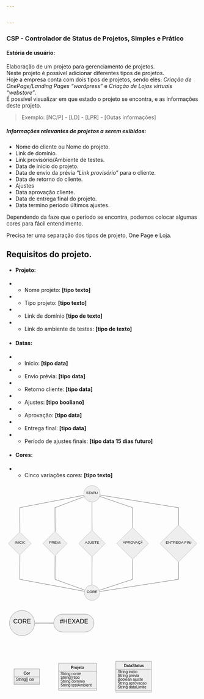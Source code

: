 ```yaml
---


---
```


<h3 id="csp---controlador-de-status-de-projetos-simples-e-prático">CSP - Controlador de Status de Projetos, Simples e Prático</h3>
<h4 id="estória-de-usuário">Estória de usuário:</h4>
<p>Elaboração de um projeto para gerenciamento de projetos.<br>
Neste projeto é possível adicionar diferentes tipos de projetos.<br>
Hoje a empresa conta com dois tipos de projetos, sendo eles: <em>Criação de OnePage/Landing Pages “wordpress”</em> e <em>Criação de Lojas virtuais “webstore”</em>.<br>
É possível visualizar em que estado o projeto se encontra, e as informações deste projeto.</p>
<blockquote>
<p>Exemplo: [NC/P] - [LD] - [LPR] - [Outas informações]</p>
</blockquote>
<h5 id="informações-relevantes-de-projetos-a-serem-exibidos">Informações relevantes de projetos a serem exibidos:</h5>
<ul>
<li>Nome do cliente ou Nome do projeto.</li>
<li>Link de domínio.</li>
<li>Link provisório/Ambiente de testes.</li>
<li>Data de início do projeto.</li>
<li>Data de envio da prévia “<em>Link provisório</em>” para o cliente.</li>
<li>Data de retorno do cliente.</li>
<li>Ajustes</li>
<li>Data aprovação cliente.</li>
<li>Data de entrega final do projeto.</li>
<li>Data termino período últimos ajustes.</li>
</ul>
<p>Dependendo da faze que o período se encontra, podemos colocar algumas cores para fácil entendimento.</p>
<p>Precisa ter uma separação dos tipos de projeto, One Page e Loja.</p>
<h2 id="requisitos-do-projeto.">Requisitos do projeto.</h2>
<ul>
<li>
<h4 id="projeto">Projeto:</h4>
</li>
<li>
<ul>
<li>Nome projeto: <strong>[tipo texto]</strong></li>
</ul>
</li>
<li>
<ul>
<li>Tipo projeto: <strong>[tipo texto]</strong></li>
</ul>
</li>
<li>
<ul>
<li>Link de domínio <strong>[tipo de texto]</strong></li>
</ul>
</li>
<li>
<ul>
<li>Link do ambiente de testes: <strong>[tipo de texto]</strong></li>
</ul>
</li>
<li>
<h4 id="datas">Datas:</h4>
</li>
<li>
<ul>
<li>Inicio: <strong>[tipo data]</strong></li>
</ul>
</li>
<li>
<ul>
<li>Envio prévia: <strong>[tipo data]</strong></li>
</ul>
</li>
<li>
<ul>
<li>Retorno cliente: <strong>[tipo data]</strong></li>
</ul>
</li>
<li>
<ul>
<li>Ajustes: <strong>[tipo booliano]</strong></li>
</ul>
</li>
<li>
<ul>
<li>Aprovação: <strong>[tipo data]</strong></li>
</ul>
</li>
<li>
<ul>
<li>Entrega final: <strong>[tipo data]</strong></li>
</ul>
</li>
<li>
<ul>
<li>Período de ajustes finais: <strong>[tipo data 15 dias futuro]</strong></li>
</ul>
</li>
<li>
<h4 id="cores">Cores:</h4>
</li>
<li>
<ul>
<li>Cinco variações cores: <strong>[tipo texto]</strong></li>
</ul>
</li>
</ul>
<pre class=" language-mermaid"><svg id="mermaid-svg-ovKn7QVQRtZFViQT" width="100%" xmlns="http://www.w3.org/2000/svg" xmlns:xlink="http://www.w3.org/1999/xlink" height="512.3312683105469" style="max-width: 832.0499877929688px;" viewBox="0 0 832.0499877929688 512.3312683105469"><style>#mermaid-svg-ovKn7QVQRtZFViQT{font-family:"trebuchet ms",verdana,arial,sans-serif;font-size:16px;fill:#000000;}#mermaid-svg-ovKn7QVQRtZFViQT .error-icon{fill:#552222;}#mermaid-svg-ovKn7QVQRtZFViQT .error-text{fill:#552222;stroke:#552222;}#mermaid-svg-ovKn7QVQRtZFViQT .edge-thickness-normal{stroke-width:2px;}#mermaid-svg-ovKn7QVQRtZFViQT .edge-thickness-thick{stroke-width:3.5px;}#mermaid-svg-ovKn7QVQRtZFViQT .edge-pattern-solid{stroke-dasharray:0;}#mermaid-svg-ovKn7QVQRtZFViQT .edge-pattern-dashed{stroke-dasharray:3;}#mermaid-svg-ovKn7QVQRtZFViQT .edge-pattern-dotted{stroke-dasharray:2;}#mermaid-svg-ovKn7QVQRtZFViQT .marker{fill:#666;stroke:#666;}#mermaid-svg-ovKn7QVQRtZFViQT .marker.cross{stroke:#666;}#mermaid-svg-ovKn7QVQRtZFViQT svg{font-family:"trebuchet ms",verdana,arial,sans-serif;font-size:16px;}#mermaid-svg-ovKn7QVQRtZFViQT .label{font-family:"trebuchet ms",verdana,arial,sans-serif;color:#000000;}#mermaid-svg-ovKn7QVQRtZFViQT .cluster-label text{fill:#333;}#mermaid-svg-ovKn7QVQRtZFViQT .cluster-label span{color:#333;}#mermaid-svg-ovKn7QVQRtZFViQT .label text,#mermaid-svg-ovKn7QVQRtZFViQT span{fill:#000000;color:#000000;}#mermaid-svg-ovKn7QVQRtZFViQT .node rect,#mermaid-svg-ovKn7QVQRtZFViQT .node circle,#mermaid-svg-ovKn7QVQRtZFViQT .node ellipse,#mermaid-svg-ovKn7QVQRtZFViQT .node polygon,#mermaid-svg-ovKn7QVQRtZFViQT .node path{fill:#eee;stroke:#999;stroke-width:1px;}#mermaid-svg-ovKn7QVQRtZFViQT .node .label{text-align:center;}#mermaid-svg-ovKn7QVQRtZFViQT .node.clickable{cursor:pointer;}#mermaid-svg-ovKn7QVQRtZFViQT .arrowheadPath{fill:#333333;}#mermaid-svg-ovKn7QVQRtZFViQT .edgePath .path{stroke:#666;stroke-width:1.5px;}#mermaid-svg-ovKn7QVQRtZFViQT .flowchart-link{stroke:#666;fill:none;}#mermaid-svg-ovKn7QVQRtZFViQT .edgeLabel{background-color:white;text-align:center;}#mermaid-svg-ovKn7QVQRtZFViQT .edgeLabel rect{opacity:0.5;background-color:white;fill:white;}#mermaid-svg-ovKn7QVQRtZFViQT .cluster rect{fill:hsl(210,66.6666666667%,95%);stroke:#26a;stroke-width:1px;}#mermaid-svg-ovKn7QVQRtZFViQT .cluster text{fill:#333;}#mermaid-svg-ovKn7QVQRtZFViQT .cluster span{color:#333;}#mermaid-svg-ovKn7QVQRtZFViQT div.mermaidTooltip{position:absolute;text-align:center;max-width:200px;padding:2px;font-family:"trebuchet ms",verdana,arial,sans-serif;font-size:12px;background:hsl(-160,0%,93.3333333333%);border:1px solid #26a;border-radius:2px;pointer-events:none;z-index:100;}#mermaid-svg-ovKn7QVQRtZFViQT:root{--mermaid-font-family:"trebuchet ms",verdana,arial,sans-serif;}#mermaid-svg-ovKn7QVQRtZFViQT flowchart{fill:apa;}</style><g><g class="output"><g class="clusters"></g><g class="edgePaths"><g class="edgePath LS-S LE-I" style="opacity: 1;" id="L-S-I"><path class="path" d="M335.346440077039,50.0398296793731L57.78828048706055,103.671875L57.78828048706055,128.671875L57.78828048706055,153.671875L58.28828048706053,209.24453430175782" marker-end="url(https://stackedit.io/app#arrowhead1630)" style="fill:none"></path><defs><marker id="arrowhead1630" viewBox="0 0 10 10" refX="9" refY="5" markerUnits="strokeWidth" markerWidth="8" markerHeight="6" orient="auto"><path d="M 0 0 L 10 5 L 0 10 z" class="arrowheadPath" style="stroke-width: 1; stroke-dasharray: 1, 0;"></path></marker></defs></g><g class="edgePath LS-S LE-J" style="opacity: 1;" id="L-S-J"><path class="path" d="M336.98004743519635,55.81098625440634L210.14218521118164,103.671875L210.14218521118164,128.671875L210.14218521118164,153.671875L210.64218521118164,206.46719055175777" marker-end="url(https://stackedit.io/app#arrowhead1631)" style="fill:none"></path><defs><marker id="arrowhead1631" viewBox="0 0 10 10" refX="9" refY="5" markerUnits="strokeWidth" markerWidth="8" markerHeight="6" orient="auto"><path d="M 0 0 L 10 5 L 0 10 z" class="arrowheadPath" style="stroke-width: 1; stroke-dasharray: 1, 0;"></path></marker></defs></g><g class="edgePath LS-S LE-K" style="opacity: 1;" id="L-S-K"><path class="path" d="M370.04062271118164,78.671875L370.04062271118164,103.671875L370.04062271118164,128.671875L370.04062271118164,153.671875L370.54062271118164,201.7000015258789" marker-end="url(https://stackedit.io/app#arrowhead1632)" style="fill:none"></path><defs><marker id="arrowhead1632" viewBox="0 0 10 10" refX="9" refY="5" markerUnits="strokeWidth" markerWidth="8" markerHeight="6" orient="auto"><path d="M 0 0 L 10 5 L 0 10 z" class="arrowheadPath" style="stroke-width: 1; stroke-dasharray: 1, 0;"></path></marker></defs></g><g class="edgePath LS-S LE-L" style="opacity: 1;" id="L-S-L"><path class="path" d="M403.46311539016904,54.806136370418166L545.8507766723633,103.671875L545.8507766723633,128.671875L545.8507766723633,153.671875L546.3507766723633,190.5554763793944" marker-end="url(https://stackedit.io/app#arrowhead1633)" style="fill:none"></path><defs><marker id="arrowhead1633" viewBox="0 0 10 10" refX="9" refY="5" markerUnits="strokeWidth" markerWidth="8" markerHeight="6" orient="auto"><path d="M 0 0 L 10 5 L 0 10 z" class="arrowheadPath" style="stroke-width: 1; stroke-dasharray: 1, 0;"></path></marker></defs></g><g class="edgePath LS-S LE-M" style="opacity: 1;" id="L-S-M"><path class="path" d="M404.9258683701499,48.961603177708106L744.1890563964844,103.671875L744.1890563964844,128.671875L744.1890563964844,153.671875L744.6890563964844,179.17187652587904" marker-end="url(https://stackedit.io/app#arrowhead1634)" style="fill:none"></path><defs><marker id="arrowhead1634" viewBox="0 0 10 10" refX="9" refY="5" markerUnits="strokeWidth" markerWidth="8" markerHeight="6" orient="auto"><path d="M 0 0 L 10 5 L 0 10 z" class="arrowheadPath" style="stroke-width: 1; stroke-dasharray: 1, 0;"></path></marker></defs></g><g class="edgePath LS-I LE-C" style="opacity: 1;" id="L-I-C"><path class="path" d="M58.28828048706053,308.8210952758789L57.78828048706055,363.3937530517578L57.78828048706055,388.3937530517578L57.78828048706055,413.3937530517578L337.625728322253,465.34477106062513" marker-end="url(https://stackedit.io/app#arrowhead1635)" style="fill:none"></path><defs><marker id="arrowhead1635" viewBox="0 0 10 10" refX="9" refY="5" markerUnits="strokeWidth" markerWidth="8" markerHeight="6" orient="auto"><path d="M 0 0 L 10 5 L 0 10 z" class="arrowheadPath" style="stroke-width: 1; stroke-dasharray: 1, 0;"></path></marker></defs></g><g class="edgePath LS-J LE-C" style="opacity: 1;" id="L-J-C"><path class="path" d="M210.64218521118164,311.5984390258789L210.14218521118164,363.3937530517578L210.14218521118164,388.3937530517578L210.14218521118164,413.3937530517578L339.0458575347613,460.1258216813059" marker-end="url(https://stackedit.io/app#arrowhead1636)" style="fill:none"></path><defs><marker id="arrowhead1636" viewBox="0 0 10 10" refX="9" refY="5" markerUnits="strokeWidth" markerWidth="8" markerHeight="6" orient="auto"><path d="M 0 0 L 10 5 L 0 10 z" class="arrowheadPath" style="stroke-width: 1; stroke-dasharray: 1, 0;"></path></marker></defs></g><g class="edgePath LS-K LE-C" style="opacity: 1;" id="L-K-C"><path class="path" d="M370.54062271118164,316.36562499999974L370.04062271118164,363.3937530517578L370.04062271118164,388.3937530517578L370.04062271118164,413.3937530517578L370.04062271118164,438.3937530517578" marker-end="url(https://stackedit.io/app#arrowhead1637)" style="fill:none"></path><defs><marker id="arrowhead1637" viewBox="0 0 10 10" refX="9" refY="5" markerUnits="strokeWidth" markerWidth="8" markerHeight="6" orient="auto"><path d="M 0 0 L 10 5 L 0 10 z" class="arrowheadPath" style="stroke-width: 1; stroke-dasharray: 1, 0;"></path></marker></defs></g><g class="edgePath LS-L LE-C" style="opacity: 1;" id="L-L-C"><path class="path" d="M546.3507766723633,327.5101577758788L545.8507766723633,363.3937530517578L545.8507766723633,388.3937530517578L545.8507766723633,413.3937530517578L401.35126706892896,461.038645901198" marker-end="url(https://stackedit.io/app#arrowhead1638)" style="fill:none"></path><defs><marker id="arrowhead1638" viewBox="0 0 10 10" refX="9" refY="5" markerUnits="strokeWidth" markerWidth="8" markerHeight="6" orient="auto"><path d="M 0 0 L 10 5 L 0 10 z" class="arrowheadPath" style="stroke-width: 1; stroke-dasharray: 1, 0;"></path></marker></defs></g><g class="edgePath LS-M LE-C" style="opacity: 1;" id="L-M-C"><path class="path" d="M744.6890563964844,338.89374847412097L744.1890563964844,363.3937530517578L744.1890563964844,388.3937530517578L744.1890563964844,413.3937530517578L402.62065141943305,466.31471086784086" marker-end="url(https://stackedit.io/app#arrowhead1639)" style="fill:none"></path><defs><marker id="arrowhead1639" viewBox="0 0 10 10" refX="9" refY="5" markerUnits="strokeWidth" markerWidth="8" markerHeight="6" orient="auto"><path d="M 0 0 L 10 5 L 0 10 z" class="arrowheadPath" style="stroke-width: 1; stroke-dasharray: 1, 0;"></path></marker></defs></g></g><g class="edgeLabels"><g class="edgeLabel" style="opacity: 1;" transform=""><g transform="translate(0,0)" class="label"><rect rx="0" ry="0" width="0" height="0"></rect><foreignObject width="0" height="0"><div xmlns="http://www.w3.org/1999/xhtml" style="display: inline-block; white-space: nowrap;"><span id="L-L-S-I" class="edgeLabel L-LS-S' L-LE-I"></span></div></foreignObject></g></g><g class="edgeLabel" style="opacity: 1;" transform=""><g transform="translate(0,0)" class="label"><rect rx="0" ry="0" width="0" height="0"></rect><foreignObject width="0" height="0"><div xmlns="http://www.w3.org/1999/xhtml" style="display: inline-block; white-space: nowrap;"><span id="L-L-S-J" class="edgeLabel L-LS-S' L-LE-J"></span></div></foreignObject></g></g><g class="edgeLabel" style="opacity: 1;" transform=""><g transform="translate(0,0)" class="label"><rect rx="0" ry="0" width="0" height="0"></rect><foreignObject width="0" height="0"><div xmlns="http://www.w3.org/1999/xhtml" style="display: inline-block; white-space: nowrap;"><span id="L-L-S-K" class="edgeLabel L-LS-S' L-LE-K"></span></div></foreignObject></g></g><g class="edgeLabel" style="opacity: 1;" transform=""><g transform="translate(0,0)" class="label"><rect rx="0" ry="0" width="0" height="0"></rect><foreignObject width="0" height="0"><div xmlns="http://www.w3.org/1999/xhtml" style="display: inline-block; white-space: nowrap;"><span id="L-L-S-L" class="edgeLabel L-LS-S' L-LE-L"></span></div></foreignObject></g></g><g class="edgeLabel" style="opacity: 1;" transform=""><g transform="translate(0,0)" class="label"><rect rx="0" ry="0" width="0" height="0"></rect><foreignObject width="0" height="0"><div xmlns="http://www.w3.org/1999/xhtml" style="display: inline-block; white-space: nowrap;"><span id="L-L-S-M" class="edgeLabel L-LS-S' L-LE-M"></span></div></foreignObject></g></g><g class="edgeLabel" style="opacity: 1;" transform=""><g transform="translate(0,0)" class="label"><rect rx="0" ry="0" width="0" height="0"></rect><foreignObject width="0" height="0"><div xmlns="http://www.w3.org/1999/xhtml" style="display: inline-block; white-space: nowrap;"><span id="L-L-I-C" class="edgeLabel L-LS-I' L-LE-C"></span></div></foreignObject></g></g><g class="edgeLabel" style="opacity: 1;" transform=""><g transform="translate(0,0)" class="label"><rect rx="0" ry="0" width="0" height="0"></rect><foreignObject width="0" height="0"><div xmlns="http://www.w3.org/1999/xhtml" style="display: inline-block; white-space: nowrap;"><span id="L-L-J-C" class="edgeLabel L-LS-J' L-LE-C"></span></div></foreignObject></g></g><g class="edgeLabel" style="opacity: 1;" transform=""><g transform="translate(0,0)" class="label"><rect rx="0" ry="0" width="0" height="0"></rect><foreignObject width="0" height="0"><div xmlns="http://www.w3.org/1999/xhtml" style="display: inline-block; white-space: nowrap;"><span id="L-L-K-C" class="edgeLabel L-LS-K' L-LE-C"></span></div></foreignObject></g></g><g class="edgeLabel" style="opacity: 1;" transform=""><g transform="translate(0,0)" class="label"><rect rx="0" ry="0" width="0" height="0"></rect><foreignObject width="0" height="0"><div xmlns="http://www.w3.org/1999/xhtml" style="display: inline-block; white-space: nowrap;"><span id="L-L-L-C" class="edgeLabel L-LS-L' L-LE-C"></span></div></foreignObject></g></g><g class="edgeLabel" style="opacity: 1;" transform=""><g transform="translate(0,0)" class="label"><rect rx="0" ry="0" width="0" height="0"></rect><foreignObject width="0" height="0"><div xmlns="http://www.w3.org/1999/xhtml" style="display: inline-block; white-space: nowrap;"><span id="L-L-M-C" class="edgeLabel L-LS-M' L-LE-C"></span></div></foreignObject></g></g></g><g class="nodes"><g class="node default" style="opacity: 1;" id="flowchart-S-8134" transform="translate(370.04062271118164,43.3359375)"><circle x="-35.3359375" y="-23.359375" r="35.3359375" class="label-container"></circle><g class="label" transform="translate(0,0)"><g transform="translate(-25.3359375,-13.359375)"><foreignObject width="50.671875" height="26.71875"><div xmlns="http://www.w3.org/1999/xhtml" style="display: inline-block; white-space: nowrap;">STATUS</div></foreignObject></g></g></g><g class="node default" style="opacity: 1;" id="flowchart-I-8135" transform="translate(57.78828048706055,258.5328140258789)"><polygon points="49.788281250000004,0 99.57656250000001,-49.788281250000004 49.788281250000004,-99.57656250000001 0,-49.788281250000004" transform="translate(-49.788281250000004,49.788281250000004)" class="label-container"></polygon><g class="label" transform="translate(0,0)"><g transform="translate(-21.9609375,-13.359375)"><foreignObject width="43.921875" height="26.71875"><div xmlns="http://www.w3.org/1999/xhtml" style="display: inline-block; white-space: nowrap;">INICIO</div></foreignObject></g></g></g><g class="node default" style="opacity: 1;" id="flowchart-J-8137" transform="translate(210.14218521118164,258.5328140258789)"><polygon points="52.565625000000004,0 105.13125000000001,-52.565625000000004 52.565625000000004,-105.13125000000001 0,-52.565625000000004" transform="translate(-52.565625000000004,52.565625000000004)" class="label-container"></polygon><g class="label" transform="translate(0,0)"><g transform="translate(-25.046875,-13.359375)"><foreignObject width="50.09375" height="26.71875"><div xmlns="http://www.w3.org/1999/xhtml" style="display: inline-block; white-space: nowrap;">PREVIA</div></foreignObject></g></g></g><g class="node default" style="opacity: 1;" id="flowchart-K-8139" transform="translate(370.04062271118164,258.5328140258789)"><polygon points="57.3328125,0 114.665625,-57.3328125 57.3328125,-114.665625 0,-57.3328125" transform="translate(-57.3328125,57.3328125)" class="label-container"></polygon><g class="label" transform="translate(0,0)"><g transform="translate(-30.34375,-13.359375)"><foreignObject width="60.6875" height="26.71875"><div xmlns="http://www.w3.org/1999/xhtml" style="display: inline-block; white-space: nowrap;">AJUSTES</div></foreignObject></g></g></g><g class="node default" style="opacity: 1;" id="flowchart-L-8141" transform="translate(545.8507766723633,258.5328140258789)"><polygon points="68.47734375,0 136.9546875,-68.47734375 68.47734375,-136.9546875 0,-68.47734375" transform="translate(-68.47734375,68.47734375)" class="label-container"></polygon><g class="label" transform="translate(0,0)"><g transform="translate(-42.7265625,-13.359375)"><foreignObject width="85.453125" height="26.71875"><div xmlns="http://www.w3.org/1999/xhtml" style="display: inline-block; white-space: nowrap;">APROVAÇÃO</div></foreignObject></g></g></g><g class="node default" style="opacity: 1;" id="flowchart-M-8143" transform="translate(744.1890563964844,258.5328140258789)"><polygon points="79.8609375,0 159.721875,-79.8609375 79.8609375,-159.721875 0,-79.8609375" transform="translate(-79.8609375,79.8609375)" class="label-container"></polygon><g class="label" transform="translate(0,0)"><g transform="translate(-55.375,-13.359375)"><foreignObject width="110.75" height="26.71875"><div xmlns="http://www.w3.org/1999/xhtml" style="display: inline-block; white-space: nowrap;">ENTREGA FINAL</div></foreignObject></g></g></g><g class="node default" style="opacity: 1;" id="flowchart-C-8145" transform="translate(370.04062271118164,471.3625030517578)"><circle x="-32.96875" y="-23.359375" r="32.96875" class="label-container"></circle><g class="label" transform="translate(0,0)"><g transform="translate(-22.96875,-13.359375)"><foreignObject width="45.9375" height="26.71875"><div xmlns="http://www.w3.org/1999/xhtml" style="display: inline-block; white-space: nowrap;">CORES</div></foreignObject></g></g></g></g></g></g></svg></pre>
<pre class=" language-mermaid"><svg id="mermaid-svg-FaUssFPCBChorAMb" width="100%" xmlns="http://www.w3.org/2000/svg" xmlns:xlink="http://www.w3.org/1999/xlink" height="81.9375" style="max-width: 237.3515625px;" viewBox="0 0 237.3515625 81.9375"><style>#mermaid-svg-FaUssFPCBChorAMb{font-family:"trebuchet ms",verdana,arial,sans-serif;font-size:16px;fill:#000000;}#mermaid-svg-FaUssFPCBChorAMb .error-icon{fill:#552222;}#mermaid-svg-FaUssFPCBChorAMb .error-text{fill:#552222;stroke:#552222;}#mermaid-svg-FaUssFPCBChorAMb .edge-thickness-normal{stroke-width:2px;}#mermaid-svg-FaUssFPCBChorAMb .edge-thickness-thick{stroke-width:3.5px;}#mermaid-svg-FaUssFPCBChorAMb .edge-pattern-solid{stroke-dasharray:0;}#mermaid-svg-FaUssFPCBChorAMb .edge-pattern-dashed{stroke-dasharray:3;}#mermaid-svg-FaUssFPCBChorAMb .edge-pattern-dotted{stroke-dasharray:2;}#mermaid-svg-FaUssFPCBChorAMb .marker{fill:#666;stroke:#666;}#mermaid-svg-FaUssFPCBChorAMb .marker.cross{stroke:#666;}#mermaid-svg-FaUssFPCBChorAMb svg{font-family:"trebuchet ms",verdana,arial,sans-serif;font-size:16px;}#mermaid-svg-FaUssFPCBChorAMb .label{font-family:"trebuchet ms",verdana,arial,sans-serif;color:#000000;}#mermaid-svg-FaUssFPCBChorAMb .cluster-label text{fill:#333;}#mermaid-svg-FaUssFPCBChorAMb .cluster-label span{color:#333;}#mermaid-svg-FaUssFPCBChorAMb .label text,#mermaid-svg-FaUssFPCBChorAMb span{fill:#000000;color:#000000;}#mermaid-svg-FaUssFPCBChorAMb .node rect,#mermaid-svg-FaUssFPCBChorAMb .node circle,#mermaid-svg-FaUssFPCBChorAMb .node ellipse,#mermaid-svg-FaUssFPCBChorAMb .node polygon,#mermaid-svg-FaUssFPCBChorAMb .node path{fill:#eee;stroke:#999;stroke-width:1px;}#mermaid-svg-FaUssFPCBChorAMb .node .label{text-align:center;}#mermaid-svg-FaUssFPCBChorAMb .node.clickable{cursor:pointer;}#mermaid-svg-FaUssFPCBChorAMb .arrowheadPath{fill:#333333;}#mermaid-svg-FaUssFPCBChorAMb .edgePath .path{stroke:#666;stroke-width:1.5px;}#mermaid-svg-FaUssFPCBChorAMb .flowchart-link{stroke:#666;fill:none;}#mermaid-svg-FaUssFPCBChorAMb .edgeLabel{background-color:white;text-align:center;}#mermaid-svg-FaUssFPCBChorAMb .edgeLabel rect{opacity:0.5;background-color:white;fill:white;}#mermaid-svg-FaUssFPCBChorAMb .cluster rect{fill:hsl(210,66.6666666667%,95%);stroke:#26a;stroke-width:1px;}#mermaid-svg-FaUssFPCBChorAMb .cluster text{fill:#333;}#mermaid-svg-FaUssFPCBChorAMb .cluster span{color:#333;}#mermaid-svg-FaUssFPCBChorAMb div.mermaidTooltip{position:absolute;text-align:center;max-width:200px;padding:2px;font-family:"trebuchet ms",verdana,arial,sans-serif;font-size:12px;background:hsl(-160,0%,93.3333333333%);border:1px solid #26a;border-radius:2px;pointer-events:none;z-index:100;}#mermaid-svg-FaUssFPCBChorAMb:root{--mermaid-font-family:"trebuchet ms",verdana,arial,sans-serif;}#mermaid-svg-FaUssFPCBChorAMb flowchart{fill:apa;}</style><g><g class="output"><g class="clusters"></g><g class="edgePaths"><g class="edgePath LS-C LE-X" style="opacity: 1;" id="L-C-X"><path class="path" d="M73.9375,40.96875L98.9375,40.96875L123.9375,40.96875" marker-end="url(https://stackedit.io/app#arrowhead1640)" style="fill:none"></path><defs><marker id="arrowhead1640" viewBox="0 0 10 10" refX="9" refY="5" markerUnits="strokeWidth" markerWidth="8" markerHeight="6" orient="auto"><path d="M 0 0 L 10 5 L 0 10 z" class="arrowheadPath" style="stroke-width: 1; stroke-dasharray: 1, 0;"></path></marker></defs></g></g><g class="edgeLabels"><g class="edgeLabel" style="opacity: 1;" transform=""><g transform="translate(0,0)" class="label"><rect rx="0" ry="0" width="0" height="0"></rect><foreignObject width="0" height="0"><div xmlns="http://www.w3.org/1999/xhtml" style="display: inline-block; white-space: nowrap;"><span id="L-L-C-X" class="edgeLabel L-LS-C' L-LE-X"></span></div></foreignObject></g></g></g><g class="nodes"><g class="node default" style="opacity: 1;" id="flowchart-C-8156" transform="translate(40.96875,40.96875)"><circle x="-32.96875" y="-23.359375" r="32.96875" class="label-container"></circle><g class="label" transform="translate(0,0)"><g transform="translate(-22.96875,-13.359375)"><foreignObject width="45.9375" height="26.71875"><div xmlns="http://www.w3.org/1999/xhtml" style="display: inline-block; white-space: nowrap;">CORES</div></foreignObject></g></g></g><g class="node default" style="opacity: 1;" id="flowchart-X-8157" transform="translate(176.64453125,40.96875)"><rect rx="23.359375" ry="23.359375" x="-52.70703125" y="-23.359375" width="105.4140625" height="46.71875" class="label-container"></rect><g class="label" transform="translate(0,0)"><g transform="translate(-36.8671875,-13.359375)"><foreignObject width="73.734375" height="26.71875"><div xmlns="http://www.w3.org/1999/xhtml" style="display: inline-block; white-space: nowrap;">#HEXADEC</div></foreignObject></g></g></g></g></g></g></svg></pre>
<h1 id="section"></h1>
<pre class=" language-mermaid"><svg id="mermaid-svg-f61Uykjyp8YIExqf" width="100%" xmlns="http://www.w3.org/2000/svg" xmlns:xlink="http://www.w3.org/1999/xlink" height="121" style="max-width: 399.7353515625px;" viewBox="-20 -20 399.7353515625 121"><style>#mermaid-svg-f61Uykjyp8YIExqf{font-family:"trebuchet ms",verdana,arial,sans-serif;font-size:16px;fill:#000000;}#mermaid-svg-f61Uykjyp8YIExqf .error-icon{fill:#552222;}#mermaid-svg-f61Uykjyp8YIExqf .error-text{fill:#552222;stroke:#552222;}#mermaid-svg-f61Uykjyp8YIExqf .edge-thickness-normal{stroke-width:2px;}#mermaid-svg-f61Uykjyp8YIExqf .edge-thickness-thick{stroke-width:3.5px;}#mermaid-svg-f61Uykjyp8YIExqf .edge-pattern-solid{stroke-dasharray:0;}#mermaid-svg-f61Uykjyp8YIExqf .edge-pattern-dashed{stroke-dasharray:3;}#mermaid-svg-f61Uykjyp8YIExqf .edge-pattern-dotted{stroke-dasharray:2;}#mermaid-svg-f61Uykjyp8YIExqf .marker{fill:#666;stroke:#666;}#mermaid-svg-f61Uykjyp8YIExqf .marker.cross{stroke:#666;}#mermaid-svg-f61Uykjyp8YIExqf svg{font-family:"trebuchet ms",verdana,arial,sans-serif;font-size:16px;}#mermaid-svg-f61Uykjyp8YIExqf g.classGroup text{fill:#999;fill:#111111;stroke:none;font-family:"trebuchet ms",verdana,arial,sans-serif;font-size:10px;}#mermaid-svg-f61Uykjyp8YIExqf g.classGroup text .title{font-weight:bolder;}#mermaid-svg-f61Uykjyp8YIExqf .classTitle{font-weight:bolder;}#mermaid-svg-f61Uykjyp8YIExqf .node rect,#mermaid-svg-f61Uykjyp8YIExqf .node circle,#mermaid-svg-f61Uykjyp8YIExqf .node ellipse,#mermaid-svg-f61Uykjyp8YIExqf .node polygon,#mermaid-svg-f61Uykjyp8YIExqf .node path{fill:#eee;stroke:#999;stroke-width:1px;}#mermaid-svg-f61Uykjyp8YIExqf .divider{stroke:#999;stroke:1;}#mermaid-svg-f61Uykjyp8YIExqf g.clickable{cursor:pointer;}#mermaid-svg-f61Uykjyp8YIExqf g.classGroup rect{fill:#eee;stroke:#999;}#mermaid-svg-f61Uykjyp8YIExqf g.classGroup line{stroke:#999;stroke-width:1;}#mermaid-svg-f61Uykjyp8YIExqf .classLabel .box{stroke:none;stroke-width:0;fill:#eee;opacity:0.5;}#mermaid-svg-f61Uykjyp8YIExqf .classLabel .label{fill:#999;font-size:10px;}#mermaid-svg-f61Uykjyp8YIExqf .relation{stroke:#666;stroke-width:1;fill:none;}#mermaid-svg-f61Uykjyp8YIExqf .dashed-line{stroke-dasharray:3;}#mermaid-svg-f61Uykjyp8YIExqf #compositionStart,#mermaid-svg-f61Uykjyp8YIExqf .composition{fill:#666 !important;stroke:#666 !important;stroke-width:1;}#mermaid-svg-f61Uykjyp8YIExqf #compositionEnd,#mermaid-svg-f61Uykjyp8YIExqf .composition{fill:#666 !important;stroke:#666 !important;stroke-width:1;}#mermaid-svg-f61Uykjyp8YIExqf #dependencyStart,#mermaid-svg-f61Uykjyp8YIExqf .dependency{fill:#666 !important;stroke:#666 !important;stroke-width:1;}#mermaid-svg-f61Uykjyp8YIExqf #dependencyStart,#mermaid-svg-f61Uykjyp8YIExqf .dependency{fill:#666 !important;stroke:#666 !important;stroke-width:1;}#mermaid-svg-f61Uykjyp8YIExqf #extensionStart,#mermaid-svg-f61Uykjyp8YIExqf .extension{fill:#666 !important;stroke:#666 !important;stroke-width:1;}#mermaid-svg-f61Uykjyp8YIExqf #extensionEnd,#mermaid-svg-f61Uykjyp8YIExqf .extension{fill:#666 !important;stroke:#666 !important;stroke-width:1;}#mermaid-svg-f61Uykjyp8YIExqf #aggregationStart,#mermaid-svg-f61Uykjyp8YIExqf .aggregation{fill:#eee !important;stroke:#666 !important;stroke-width:1;}#mermaid-svg-f61Uykjyp8YIExqf #aggregationEnd,#mermaid-svg-f61Uykjyp8YIExqf .aggregation{fill:#eee !important;stroke:#666 !important;stroke-width:1;}#mermaid-svg-f61Uykjyp8YIExqf .edgeTerminals{font-size:11px;}#mermaid-svg-f61Uykjyp8YIExqf:root{--mermaid-font-family:"trebuchet ms",verdana,arial,sans-serif;}#mermaid-svg-f61Uykjyp8YIExqf class{fill:apa;}</style><g></g><defs><marker id="extensionStart" class="extension" refX="0" refY="7" markerWidth="190" markerHeight="240" orient="auto"><path d="M 1,7 L18,13 V 1 Z"></path></marker></defs><defs><marker id="extensionEnd" refX="19" refY="7" markerWidth="20" markerHeight="28" orient="auto"><path d="M 1,1 V 13 L18,7 Z"></path></marker></defs><defs><marker id="compositionStart" class="extension" refX="0" refY="7" markerWidth="190" markerHeight="240" orient="auto"><path d="M 18,7 L9,13 L1,7 L9,1 Z"></path></marker></defs><defs><marker id="compositionEnd" refX="19" refY="7" markerWidth="20" markerHeight="28" orient="auto"><path d="M 18,7 L9,13 L1,7 L9,1 Z"></path></marker></defs><defs><marker id="aggregationStart" class="extension" refX="0" refY="7" markerWidth="190" markerHeight="240" orient="auto"><path d="M 18,7 L9,13 L1,7 L9,1 Z"></path></marker></defs><defs><marker id="aggregationEnd" refX="19" refY="7" markerWidth="20" markerHeight="28" orient="auto"><path d="M 18,7 L9,13 L1,7 L9,1 Z"></path></marker></defs><defs><marker id="dependencyStart" class="extension" refX="0" refY="7" markerWidth="190" markerHeight="240" orient="auto"><path d="M 5,7 L9,13 L1,7 L9,1 Z"></path></marker></defs><defs><marker id="dependencyEnd" refX="19" refY="7" markerWidth="20" markerHeight="28" orient="auto"><path d="M 18,7 L9,13 L14,7 L9,1 Z"></path></marker></defs><g id="classid-Cor-462" class="classGroup" transform="translate(0,20 )"><rect x="0" y="0" width="66.669921875" height="41" class=" "></rect><text y="15" x="0"><tspan class="title" x="24.9462890625">Cor</tspan></text><line x1="0" y1="21" y2="21" x2="66.669921875"></line><text x="5" y="31" fill="white" class="classText"><tspan x="5">String[] cor</tspan></text><line x1="0" y1="37" y2="37" x2="66.669921875"></line><text x="5" y="52" fill="white" class="classText"></text></g><g id="classid-Projeto-463" class="classGroup" transform="translate(116.669921875,5 )"><rect x="0" y="0" width="99.98046875" height="71" class=" "></rect><text y="15" x="0"><tspan class="title" x="32.400390625">Projeto</tspan></text><line x1="0" y1="21" y2="21" x2="99.98046875"></line><text x="5" y="31" fill="white" class="classText"><tspan x="5">String nome</tspan><tspan x="5" dy="10">String[] tipo</tspan><tspan x="5" dy="10">String dominio</tspan><tspan x="5" dy="10">String testAmbient</tspan></text><line x1="0" y1="67" y2="67" x2="99.98046875"></line><text x="5" y="82" fill="white" class="classText"></text></g><g id="classid-DataStatus-464" class="classGroup" transform="translate(266.650390625,0 )"><rect x="0" y="0" width="93.0849609375" height="81" class=" "></rect><text y="15" x="0"><tspan class="title" x="21.38134765625">DataStatus</tspan></text><line x1="0" y1="21" y2="21" x2="93.0849609375"></line><text x="5" y="31" fill="white" class="classText"><tspan x="5">String inicio</tspan><tspan x="5" dy="10">String previa</tspan><tspan x="5" dy="10">Boolean ajuste</tspan><tspan x="5" dy="10">String aprovacao</tspan><tspan x="5" dy="10">String dataLimite</tspan></text><line x1="0" y1="77" y2="77" x2="93.0849609375"></line><text x="5" y="92" fill="white" class="classText"></text></g></svg></pre>


